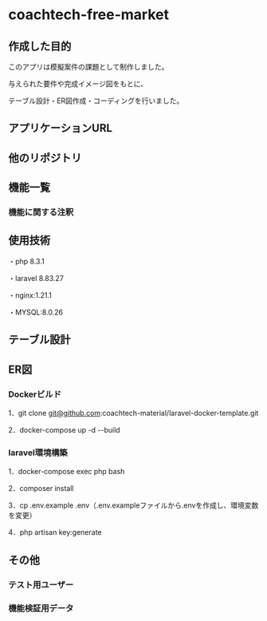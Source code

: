 # coachtech-free-market

## 作成した目的

このアプリは模擬案件の課題として制作しました。

与えられた要件や完成イメージ図をもとに、

テーブル設計・ER図作成・コーディングを行いました。

## アプリケーションURL

## 他のリポジトリ

## 機能一覧

### 機能に関する注釈

## 使用技術

・php 8.3.1

・laravel 8.83.27

・nginx:1.21.1

・MYSQL:8.0.26

## テーブル設計

## ER図

### Dockerビルド

1．git clone git@github.com:coachtech-material/laravel-docker-template.git

2．docker-compose up -d --build

### laravel環境構築

1．docker-compose exec php bash

2．composer install

3．cp .env.example .env（.env.exampleファイルから.envを作成し、環境変数を変更）

4．php artisan key:generate

## その他

### テスト用ユーザー

### 機能検証用データ
